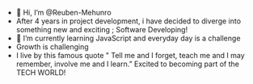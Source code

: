 - 👋 Hi, I’m @Reuben-Mehunro
- After 4 years in project development, i have decided to diverge into something new and exciting ;  Software Developing!
- 🌱 I’m currently learning JavaScript and everyday day is a challenge
- Growth is challenging
- I live by this famous quote
" Tell me and I forget, teach me and I may remember, involve me and I learn.”
Excited to becoming part of the TECH WORLD!
